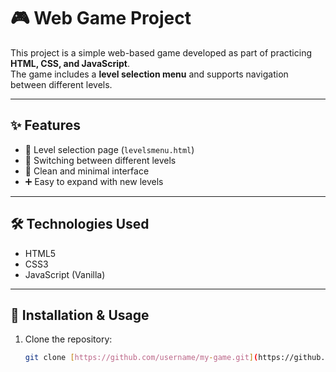 # 🎮 Web Game Project  

This project is a simple web-based game developed as part of practicing **HTML, CSS, and JavaScript**.  
The game includes a **level selection menu** and supports navigation between different levels.  

---

## ✨ Features  
- 📑 Level selection page (`levelsmenu.html`)  
- 🔄 Switching between different levels  
- 🎨 Clean and minimal interface  
- ➕ Easy to expand with new levels  

---

## 🛠️ Technologies Used  
- HTML5  
- CSS3  
- JavaScript (Vanilla)  

---

## 🚀 Installation & Usage  
1. Clone the repository:  
   ```bash
   git clone [https://github.com/username/my-game.git](https://github.com/NikolVoronina/game.git)
